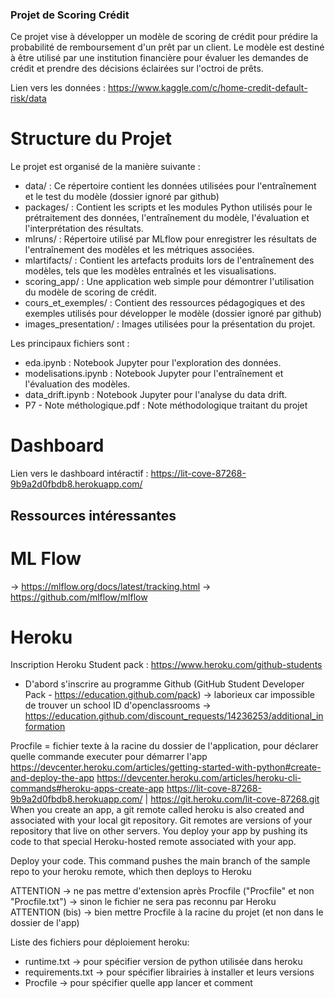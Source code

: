 ### Projet de Scoring Crédit
Ce projet vise à développer un modèle de scoring de crédit pour prédire la probabilité de remboursement d'un prêt par un client. Le modèle est destiné à être utilisé par une institution financière pour évaluer les demandes de crédit et prendre des décisions éclairées sur l'octroi de prêts.

Lien vers les données : https://www.kaggle.com/c/home-credit-default-risk/data

# Structure du Projet
Le projet est organisé de la manière suivante :
- data/ : Ce répertoire contient les données utilisées pour l'entraînement et le test du modèle (dossier ignoré par github)
- packages/ : Contient les scripts et les modules Python utilisés pour le prétraitement des données, l'entraînement du modèle, l'évaluation et l'interprétation des résultats.
- mlruns/ : Répertoire utilisé par MLflow pour enregistrer les résultats de l'entraînement des modèles et les métriques associées.
- mlartifacts/ : Contient les artefacts produits lors de l'entraînement des modèles, tels que les modèles entraînés et les visualisations.
- scoring_app/ : Une application web simple pour démontrer l'utilisation du modèle de scoring de crédit.
- cours_et_exemples/ : Contient des ressources pédagogiques et des exemples utilisés pour développer le modèle (dossier ignoré par github)
- images_presentation/ : Images utilisées pour la présentation du projet.

Les principaux fichiers sont :
- eda.ipynb : Notebook Jupyter pour l'exploration des données.
- modelisations.ipynb : Notebook Jupyter pour l'entraînement et l'évaluation des modèles.
- data_drift.ipynb : Notebook Jupyter pour l'analyse du data drift.
- P7 - Note méthologique.pdf : Note méthodologique traitant du projet

# Dashboard
Lien vers le dashboard intéractif : https://lit-cove-87268-9b9a2d0fbdb8.herokuapp.com/

## Ressources intéressantes
# ML Flow
-> https://mlflow.org/docs/latest/tracking.html
-> https://github.com/mlflow/mlflow

# Heroku
Inscription Heroku Student pack :
https://www.heroku.com/github-students

- D'abord s'inscrire au programme Github (GitHub Student Developer Pack - https://education.github.com/pack)
-> laborieux car impossible de trouver un school ID d'openclassrooms -> https://education.github.com/discount_requests/14236253/additional_information

Procfile = fichier texte à la racine du dossier de l'application, pour déclarer quelle commande executer pour démarrer l'app
https://devcenter.heroku.com/articles/getting-started-with-python#create-and-deploy-the-app
https://devcenter.heroku.com/articles/heroku-cli-commands#heroku-apps-create-app
https://lit-cove-87268-9b9a2d0fbdb8.herokuapp.com/ | https://git.heroku.com/lit-cove-87268.git
When you create an app, a git remote called heroku is also created and associated with your local git repository. Git remotes are versions of your repository that live on other servers. You deploy your app by pushing its code to that special Heroku-hosted remote associated with your app.

Deploy your code. This command pushes the main branch of the sample repo to your heroku remote, which then deploys to Heroku

ATTENTION -> ne pas mettre d'extension après Procfile ("Procfile" et non "Procfile.txt") -> sinon le fichier ne sera pas reconnu par Heroku
ATTENTION (bis) -> bien mettre Procfile à la racine du projet (et non dans le dossier de l'app)

Liste des fichiers pour déploiement heroku:
- runtime.txt -> pour spécifier version de python utilisée dans heroku
- requirements.txt -> pour spécifier librairies à installer et leurs versions
- Procfile -> pour spécifier quelle app lancer et comment